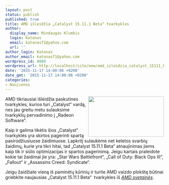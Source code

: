 ```yaml
---
layout: post
status: publish
published: true
title: AMD išleidžia „Catalyst 15.11.1 Beta“ tvarkykles
author:
  display_name: Mindaugas Klumbis
  login: Katonas
  email: katonasf1@yahoo.com
  url: ''
author_login: Katonas
author_email: katonasf1@yahoo.com
wordpress_id: 9089
wordpress_url: http://localhost/site/new/amd_isleidzia_catalyst_15111_beta_tvarkykles/
date: '2015-11-17 14:00:06 +0200'
date_gmt: '2015-11-17 14:00:06 +0200'
categories:
- Naujienos
---
```

<p>
	<img alt="" src="http://technews.lt/userfiles/178b.jpg" style="width: 240px; height: 128px; float: right;" />AMD tikriausiai i&scaron;leidžia paskutines tvarkykles, kurios turi &bdquo;Catalyst&ldquo; vardą, nes jau greitu metu sulauksime tvarkyklių pervadinimo į &bdquo;Radeon Software&ldquo;.</p>
<p>
	Kaip ir galima tikėtis &scaron;ios &bdquo;Catalyst&ldquo; tvarkyklės yra skirtos pagerinti spartą pasirodžiusiuose žaidimuose. Lapkritį sulaukėme net keletos svarbių žaidimų, kurie yra tikri hitai, tad &bdquo;Catalyst 15.11.1 Beta&ldquo; atnaujinimas jiems kaip tik ir siūlo optimizacijas ir spartos pagerinimą. Jeigu kartais praleidote kokie tai žaidimai jie yra: &bdquo;Star Wars Battlefront&ldquo;, &bdquo;Call of Duty: Black Ops III&ldquo;, &bdquo;Fallout&ldquo; ir &bdquo;Assassins Creed: Syndicate&ldquo;.</p>
<p>
	Jeigu žaidžiate vieną i&scaron; paminėtų kūrinių ir turite AMD vaizdo plok&scaron;tę būtinai griebkite naujausias &bdquo;Catalyst 15.11.1 Beta&ldquo; &nbsp;tvarkykles i&scaron; <em><a href="http://support.amd.com/en-us/kb-articles/Pages/latest-catalyst-windows-beta.aspx">AMD svetainės</a></em>.</p>
